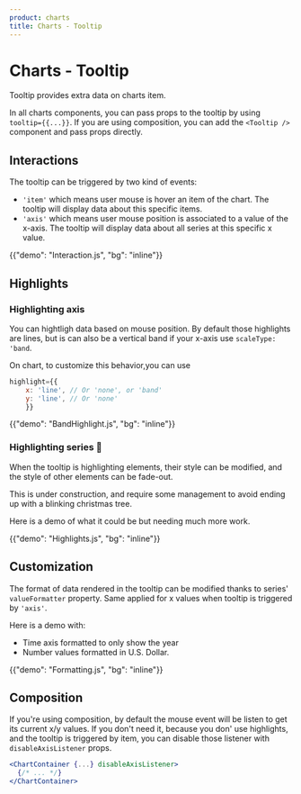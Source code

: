 ```yaml
---
product: charts
title: Charts - Tooltip
---
```


# Charts - Tooltip

<p class="description">Tooltip provides extra data on charts item.</p>

In all charts components, you can pass props to the tooltip by using `tooltip={{...}}`.
If you are using composition, you can add the `<Tooltip />` component and pass props directly.

## Interactions

The tooltip can be triggered by two kind of events:

- `'item'` which means user mouse is hover an item of the chart. The tooltip will display data about this specific items.
- `'axis'` which means user mouse position is associated to a value of the x-axis. The tooltip will display data about all series at this specific x value.

{{"demo": "Interaction.js", "bg": "inline"}}

## Highlights

### Highlighting axis

You can hightligh data based on mouse position.
By default those highlights are lines, but is can also be a vertical band if your x-axis use `scaleType: 'band`.

On chart, to customize this behavior,you can use

```jsx
highlight={{
    x: 'line', // Or 'none', or 'band'
    y: 'line', // Or 'none'
    }}
```

{{"demo": "BandHighlight.js",  "bg": "inline"}}

### Highlighting series 🚧

When the tooltip is highlighting elements, their style can be modified, and the style of other elements can be fade-out.

This is under construction, and require some management to avoid ending up with a blinking christmas tree.

Here is a demo of what it could be but needing much more work.

{{"demo": "Highlights.js", "bg": "inline"}}

## Customization

The format of data rendered in the tooltip can be modified thanks to series' `valueFormatter` property.
Same applied for x values when tooltip is triggered by `'axis'`.

Here is a demo with:

- Time axis formatted to only show the year
- Number values formatted in U.S. Dollar.

{{"demo": "Formatting.js", "bg": "inline"}}

## Composition

If you're using composition, by default the mouse event will be listen to get its current x/y values.
If you don't need it, because you don' use highlights, and the tooltip is triggered by item, you can disable those listener with `disableAxisListener` props.

```jsx
<ChartContainer {...} disableAxisListener>
  {/* ... */}
</ChartContainer>
```

